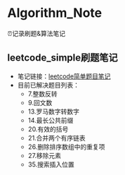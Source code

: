 # Algorithm_Note
⏰记录刷题&amp;算法笔记
## leetcode_simple刷题笔记
- 笔记链接：[leetcode简单题目笔记](https://github.com/yearing1017/Algorithm_Note/blob/master/leetcode.md)
- 目前已解决题目列表：
  - 7.整数反转
  - 9.回文数
  - 13.罗马数字转数字
  - 14.最长公共前缀
  - 20.有效的括号
  - 21.合并两个有序链表
  - 26.删除排序数组中的重复项
  - 27.移除元素
  - 35.搜索插入位置

